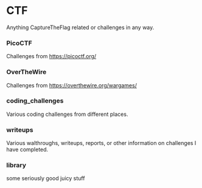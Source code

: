 # CTF
Anything CaptureTheFlag related or challenges in any way.

### PicoCTF
Challenges from https://picoctf.org/

### OverTheWire
Challenges from https://overthewire.org/wargames/

### coding_challenges
Various coding challenges from different places.

### writeups
Various walthroughs, writeups, reports, or other information on challenges I have completed.

### library
some seriously good juicy stuff